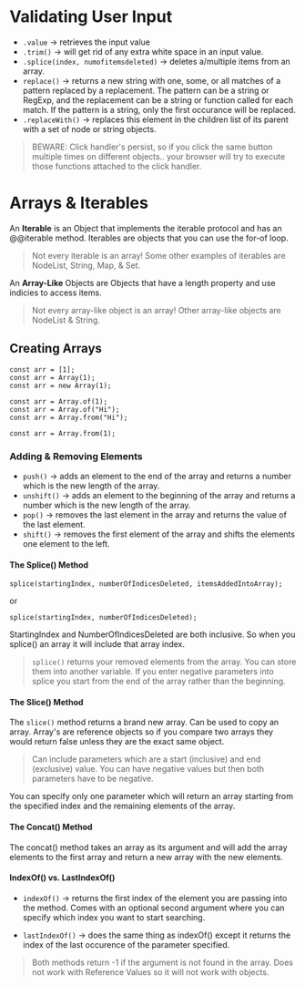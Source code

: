 # Validating User Input

* `.value` -> retrieves the input value
* `.trim()` -> will get rid of any extra white space in an input value. 
* `.splice(index, numofitemsdeleted)` -> deletes a/multiple items from an array. 
* `replace()` -> returns a new string with one, some, or all matches of a pattern replaced by a replacement. The pattern can be a string or RegExp, and the replacement can be a string or function called for each match. If the pattern is a string, only the first occurance will be replaced. 
* `.replaceWith()` -> replaces this element in the children list of its parent with a set of node or string objects. 

> BEWARE: Click handler's persist, so if you click the same button multiple times on different objects.. your browser will try to execute those functions attached to the click handler. 


# Arrays & Iterables

An **Iterable** is an Object that implements the iterable protocol and has an @@iterable method. Iterables are objects that you can use the for-of loop. 

> Not every iterable is an array! Some other examples of iterables are NodeList, String, Map, & Set.

An **Array-Like** Objects are Objects that have a length property and use indicies to access items. 

> Not every array-like object is an array! Other array-like objects are NodeList & String.

## Creating Arrays

```
const arr = [1];
const arr = Array(1);
const arr = new Array(1);

const arr = Array.of(1);
const arr = Array.of("Hi");
const arr = Array.from("Hi");

const arr = Array.from(1);
```

### Adding & Removing Elements

* `push()` -> adds an element to the end of the array and returns a number which is the new length of the array.
* `unshift()` -> adds an element to the beginning of the array and returns a number which is the new length of the array.
* `pop()` -> removes the last element in the array and returns the value of the last element. 
* `shift()` -> removes the first element of the array and shifts the elements one element to the left.


#### The Splice() Method

`splice(startingIndex, numberOfIndicesDeleted, itemsAddedIntoArray);`

or 

`splice(startingIndex, numberOfIndicesDeleted);`

StartingIndex and NumberOfIndicesDeleted are both inclusive. So when you splice() an array it will include that array index. 

> `splice()` returns your removed elements from the array. You can store them into another variable. If you enter negative parameters into splice you start from the end of the array rather than the beginning. 

#### The Slice() Method

The `slice()` method returns a brand new array. Can be used to copy an array. Array's are reference objects so if you compare two arrays they would return false unless they are the exact same object. 

> Can include parameters which are a start (inclusive) and end (exclusive) value. You can have negative values but then both parameters have to be negative. 

You can specify only one parameter which will return an array starting from the specified index and the remaining elements of the array. 

#### The Concat() Method

The concat() method takes an array as its argument and will add the array elements to the first array and return a new array with the new elements. 

#### IndexOf() vs. LastIndexOf()

* `indexOf()` -> returns the first index of the element you are passing into the method. Comes with an optional second argument where you can specify which index you want to start searching. 

* `lastIndexOf()` -> does the same thing as indexOf() except it returns the index of the last occurence of the parameter specified. 

> Both methods return -1 if the argument is not found in the array. Does not work with Reference Values so it will not work with objects. 